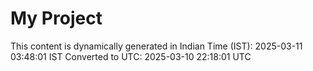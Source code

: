 # My Project

This content is dynamically generated in Indian Time (IST): 2025-03-11 03:48:01 IST
Converted to UTC: 2025-03-10 22:18:01 UTC
